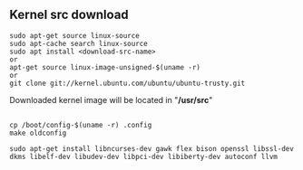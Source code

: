 ## Kernel src download
```
sudo apt-get source linux-source
sudo apt-cache search linux-source
sudo apt install <download-src-name>
or
apt-get source linux-image-unsigned-$(uname -r)
or
git clone git://kernel.ubuntu.com/ubuntu/ubuntu-trusty.git
```
Downloaded kernel image will be located in "**/usr/src**"

## 
```
cp /boot/config-$(uname -r) .config
make oldconfig
```

```
sudo apt-get install libncurses-dev gawk flex bison openssl libssl-dev dkms libelf-dev libudev-dev libpci-dev libiberty-dev autoconf llvm
```
